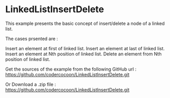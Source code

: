# LinkedListInsertDelete
This example presents the basic concept of insert/delete a node of a linked list.

The cases prsented are :

Insert an element at first of linked list.
Insert an element at last of linked list.
Insert an element at Nth position of linked list.
Delete an element from Nth position of linked list.

Get the sources of the example from the following GitHub url : https://github.com/codercocoon/LinkedListInsertDelete.git

Or Download a .zip file : https://github.com/codercocoon/LinkedListInsertDelete.git
